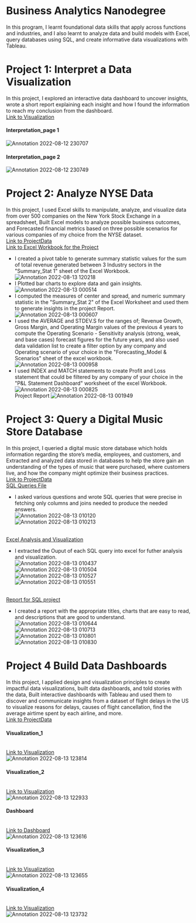# Business Analytics Nanodegree
In this program, I learnt foundational data skills that apply across functions and industries, and I also learnt to analyze data and build models with Excel, query databases using SQL, and create informative data visualizations with Tableau.

# Project 1: Interpret a Data Visualization
In this project, I explored an interactive data dashboard to uncover insights, wrote a short report explaining each insight and how I found the information to reach my conclusion from the dashboard.
<br />[Link to Visualization](https://public.tableau.com/app/profile/matt.chambers/viz/LinkedInTopSkills2016-MakeoverMonday/LinkedInTopSkills2016-MakeoverMonday)
#### Interpretation_page 1
![Annotation 2022-08-12 230707](https://user-images.githubusercontent.com/110986193/184453407-3f0e13c1-1873-4cb8-a70f-b86b04d83c3d.png)
#### Interpretation_page 2
![Annotation 2022-08-12 230749](https://user-images.githubusercontent.com/110986193/184453405-66e5ec28-d0e3-4dc8-b2a2-e96199be71ab.png)


# Project 2: Analyze NYSE Data
In this project, I used Excel skills to manipulate, analyze, and visualize data from over 500 companies on the New York Stock Exchange in a spreadsheet, Built Excel models to analyze possible business outcomes, and Forecasted financial metrics based on three possible scenarios for various companies of my choice from the NYSE dataset.
<br />[Link to ProjectData](https://video.udacity-data.com/topher/2018/October/5bc0f2d2_projectdata-nyse/projectdata-nyse.csv)
<br />[Link to Excel Workbook for the Project](https://github.com/IAmBenjack/Data-Analytics-Portfolio/files/9330218/workbook.for.Project.2.xlsx)
* I created a pivot table to generate summary statistic values for the sum of total revenue generated between 3 Industry sectors in the "Summary_Stat 1" sheet of the Excel Workbook.
![Annotation 2022-08-13 120218](https://user-images.githubusercontent.com/110986193/184480699-533222c3-6b47-4063-b8b6-b96b7f3d5795.png)
* I Plotted bar charts to explore data and gain insights.
![Annotation 2022-08-13 000514](https://user-images.githubusercontent.com/110986193/184456317-b4345d92-df25-44d6-b332-1b9b43dbae4f.png)
* I computed the measures of center and spread, and numeric summary statistic in the "Summary_Stat 2" of the Excel Worksheet and used them to generate insights in the project Report.
![Annotation 2022-08-13 000607](https://user-images.githubusercontent.com/110986193/184456316-935604d9-5445-46ff-9945-89516811cd42.png)
* I used the AVERAGE and STDEV.S for the ranges of; Revenue Growth, Gross Margin, and Operating Margin values of the previous 4 years to compute the Operating Scenario - Sensitivity analysis (strong, weak, and base cases) forecast  figures for the future years, and also used data validation list to create a filter option by any company and Operating scenario of your choice in the "Forecasting_Model & Scenarios" sheet of the excel workbook.
![Annotation 2022-08-13 000958](https://user-images.githubusercontent.com/110986193/184456311-e8d9333c-e37b-4478-8707-75ca2c2e8073.png)
* I used INDEX and MATCH statements to create Profit and Loss statement that could be filtered by any company of your choice in the "P&L Statement Dashboard" worksheet of the excel Workbook.
![Annotation 2022-08-13 000825](https://user-images.githubusercontent.com/110986193/184456313-70a7cb6a-16fe-4984-8d1b-e04a0692afa7.png)
<br />Project Report
![Annotation 2022-08-13 001949](https://user-images.githubusercontent.com/110986193/184456307-d3ba2baf-10d7-4b8b-9f27-b3455bd0868e.png)

# Project 3: Query a Digital Music Store Database
In this project, I queried a digital music store database which holds information regarding the store’s media, employees, and customers, and Extracted and analyzed data stored in databases to help the store gain an understanding of the types of music that were purchased, where customers live, and how the company might optimize their business practices.
<br />[Link to ProjectData](https://video.udacity-data.com/topher/2021/March/6053d783_chinook-db/chinook-db.zip)
<br />[SQL Queries File](https://github.com/IAmBenjack/Data-Analytics-Portfolio/files/9330325/Queries.txt)
* I asked various questions and wrote SQL queries  that were precise in fetching only columns and joins needed to produce the needed answers.
<br />![Annotation 2022-08-13 010120](https://user-images.githubusercontent.com/110986193/184459188-d2a4131f-c641-4714-97ad-1b60c6045d7f.png)
<br />![Annotation 2022-08-13 010213](https://user-images.githubusercontent.com/110986193/184459186-afce8bc9-97b2-4c79-9956-6623b7526644.png)

<br />[Excel Analysis and Visualization](https://github.com/IAmBenjack/Data-Analytics-Portfolio/files/9330324/Excel.Analysis.and.Visualization.xlsx)
* I extracted the Ouput of each SQL query into excel for futher analysis and visualization.
<br />![Annotation 2022-08-13 010437](https://user-images.githubusercontent.com/110986193/184459185-c01f5ee8-b606-4aee-8001-f9da8b0d3886.png)
<br />![Annotation 2022-08-13 010504](https://user-images.githubusercontent.com/110986193/184459182-3de8b48f-e034-4479-b675-c57863840940.png)
<br />![Annotation 2022-08-13 010527](https://user-images.githubusercontent.com/110986193/184459180-b72c1ec6-06ff-4bcb-9930-f7abaa0b562b.png)
<br />![Annotation 2022-08-13 010551](https://user-images.githubusercontent.com/110986193/184459179-e584a2f5-fa9f-4f6b-8582-0f54ae1bdc29.png)

<br />[Report for SQL project](https://github.com/IAmBenjack/Data-Analytics-Portfolio/files/9330323/Report.for.project.3.pdf)
* I created a report with the appropriate titles, charts that are easy to read, and descriptions that are good to understand.
<br />![Annotation 2022-08-13 010644](https://user-images.githubusercontent.com/110986193/184459176-6057b4a5-c3cb-4a28-a93a-db8a5f30b5d1.png)
<br />![Annotation 2022-08-13 010713](https://user-images.githubusercontent.com/110986193/184459174-a41331b7-c2da-4614-a73d-53392e5330eb.png)
<br />![Annotation 2022-08-13 010801](https://user-images.githubusercontent.com/110986193/184459173-19afb5d4-9235-4ad2-b8ad-0a5258980b77.png)
<br />![Annotation 2022-08-13 010830](https://user-images.githubusercontent.com/110986193/184459165-8d4417a2-fbb6-4874-86eb-a5ed2f269146.png)

# Project 4 Build Data Dashboards
In this project, I applied design and visualization principles to create impactful data visualizations, built data dashboards, and told stories with the data, Built interactive dashboards with Tableau and used them to discover and communicate insights from a dataset of flight delays in the US to visualize reasons for delays, causes of flight cancellation, find the average airtime spent by each airline, and more.
<br />[Link to ProjectData](https://video.udacity-data.com/topher/2017/November/5a1f4b2f_flight-delays/flight-delays.zip)
#### Visualization_1
<br />[Link to Visualization](https://public.tableau.com/app/profile/oluwabukunmi.ajayi/viz/ChartforAverageDelayTypes/AverageDelaysbyType)
<br />![Annotation 2022-08-13 123814](https://user-images.githubusercontent.com/110986193/184491977-866e8da3-2fc2-4f25-bbb6-de3fe6c3924b.png)

#### Visualization_2
<br />[Link to Visualization](https://public.tableau.com/app/profile/oluwabukunmi.ajayi/viz/Monthlydelaysstackedbarchart/MonthlyDelaysbyType)
<br />![Annotation 2022-08-13 122933](https://user-images.githubusercontent.com/110986193/184491970-8df6f5b6-bad1-4148-9fd1-5ce9f5b7d000.png)

#### Dashboard
<br />[Link to Dashboard](https://public.tableau.com/app/profile/oluwabukunmi.ajayi/viz/ReasonsforDelayandCausesofFlightCancellation/Dashboard1)
<br />![Annotation 2022-08-13 123616](https://user-images.githubusercontent.com/110986193/184491953-f6509e4e-6d21-4ac5-8cab-ab7abb4f9c94.png)

#### Visualization_3
<br />[Link to Visualization](https://public.tableau.com/app/profile/oluwabukunmi.ajayi/viz/DailyTrendLineforArrivalandDepartureschedules/AverageDepatureandArrivalScheduleTrend)
<br />![Annotation 2022-08-13 123655](https://user-images.githubusercontent.com/110986193/184491946-104dd28b-ada8-4ce5-a4e2-c5bac6ff76c2.png)

#### Visualization_4
<br />[Link to Visualization](https://public.tableau.com/app/profile/oluwabukunmi.ajayi/viz/TreemapforAverageAirtimespentbyAirlines/AverageAirtimebyAirlines)
<br />![Annotation 2022-08-13 123732](https://user-images.githubusercontent.com/110986193/184491930-22912cc2-be97-452c-bdca-4d4cb82f371f.png)

